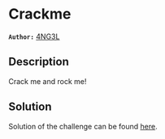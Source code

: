 # Crackme

**`Author:`** [4NG3L](https://github.com/4NG3L-4)

## Description

Crack me and rock me! 

## Solution

Solution of the challenge can be found [here](solution/).
